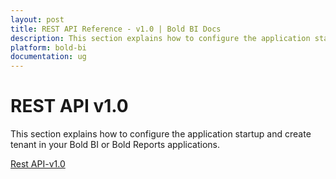 ```yaml
---
layout: post
title: REST API Reference - v1.0 | Bold BI Docs
description: This section explains how to configure the application startup and create tenant in your Bold BI or Bold Reports applications.
platform: bold-bi
documentation: ug
---
```


# REST API v1.0

This section explains how to configure the application startup and create tenant in your Bold BI or Bold Reports applications.

[Rest API-v1.0](/api/embedded-bi/site-administration/rest-api-reference/v1.0/api-reference/)
